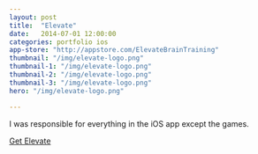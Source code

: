 ```yaml
---
layout: post
title:  "Elevate"
date:   2014-07-01 12:00:00
categories: portfolio ios
app-store: "http://appstore.com/ElevateBrainTraining"
thumbnail: "/img/elevate-logo.png"
thumbnail-1: "/img/elevate-logo.png"
thumbnail-2: "/img/elevate-logo.png"
thumbnail-3: "/img/elevate-logo.png"
hero: "/img/elevate-logo.png"

---
```


I was responsible for everything in the iOS app except the games.

[Get Elevate](http://elevateapp.com)
